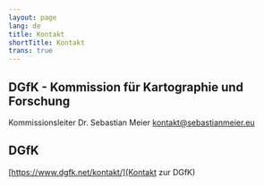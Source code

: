 ```yaml
---
layout: page
lang: de
title: Kontakt
shortTitle: Kontakt
trans: true
---
```

## DGfK - Kommission für Kartographie und Forschung
Kommissionsleiter
Dr. Sebastian Meier
[kontakt@sebastianmeier.eu](mailto:kontakt@sebastianmeier.eu)

## DGfK
[https://www.dgfk.net/kontakt/](Kontakt zur DGfK)